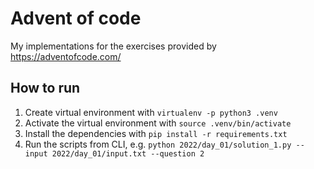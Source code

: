 # Advent of code

My implementations for the exercises provided by https://adventofcode.com/

## How to run

1. Create virtual environment with `virtualenv -p python3 .venv`
1. Activate the virtual environment with `source .venv/bin/activate`
1. Install the dependencies with `pip install -r requirements.txt`
1. Run the scripts from CLI, e.g. `python 2022/day_01/solution_1.py --input 2022/day_01/input.txt --question 2`